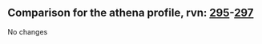 ## Comparison for the athena profile, rvn: [295](https://github.com/PRO100KatYT/FortniteProfileRevisions/tree/main/profiles/athena/295%20athena.json)-[297](https://github.com/PRO100KatYT/FortniteProfileRevisions/tree/main/profiles/athena/297%20athena.json)

No changes
